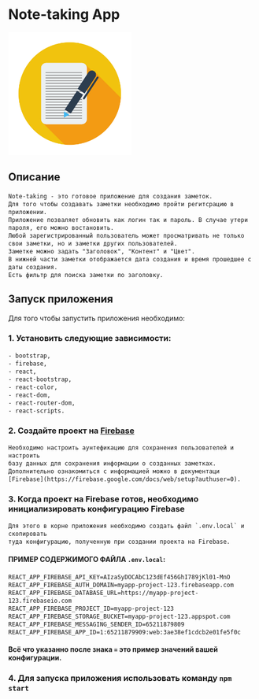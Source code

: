 # Note-taking App

<a href="https://github.com/leaderdsn/note-taking" title="logo-app"><img src="src/images/logo-app.jpg" width="250px"></a>

## Описание

    Note-taking - это готовое приложение для создания заметок.
    Для того чтобы создавать заметки необходимо пройти регитсрацию в приложении.
    Приложение позваляет обновить как логин так и пароль. В случае утери пароля, его можно востановить.
    Любой зарегистрированный пользователь может просматривать не только свои заметки, но и заметки других пользователей.
    Заметке можно задать "Заголовок", "Контент" и "Цвет". 
    В нижней части заметки отображается дата создания и время прошедшее с даты создания.
    Есть фильтр для поиска заметки по заголовку.

## Запуск приложения

Для того чтобы запустить приложения необходимо:
### 1.  Установить следующие зависимости:
    - bootstrap,
    - firebase,
    - react,
    - react-bootstrap,
    - react-color,
    - react-dom,
    - react-router-dom,
    - react-scripts.

             
### 2.  Cоздайте проект на [Firebase](https://firebase.google.com/) 
    Необходимо настроить аунтефикацию для сохранения пользователей и настроить
    базу данных для сохранения информации о созданных заметках. Дополнительно ознакомиться с информацией можно в документаци [Firebase](https://firebase.google.com/docs/web/setup?authuser=0).

### 3.  Когда проект на Firebase готов, необходимо инициализировать конфигурацию Firebase 
    Для этого в корне приложения необходимо создать файл `.env.local` и скопировать
    туда конфигурацию, полученную при создании проекта на Firebase. 

#### ПРИМЕР СОДЕРЖИМОГО ФАЙЛА `.env.local`:
    REACT_APP_FIREBASE_API_KEY=AIzaSyDOCAbC123dEf456GhI789jKl01-MnO
    REACT_APP_FIREBASE_AUTH_DOMAIN=myapp-project-123.firebaseapp.com
    REACT_APP_FIREBASE_DATABASE_URL=https://myapp-project-123.firebaseio.com
    REACT_APP_FIREBASE_PROJECT_ID=myapp-project-123
    REACT_APP_FIREBASE_STORAGE_BUCKET=myapp-project-123.appspot.com
    REACT_APP_FIREBASE_MESSAGING_SENDER_ID=65211879809
    REACT_APP_FIREBASE_APP_ID=1:65211879909:web:3ae38ef1cdcb2e01fe5f0c
#### Всё что указанно после знака `=` это пример значений вашей конфигурации.

### 4.  Для запуска приложения использовать команду `npm start`

